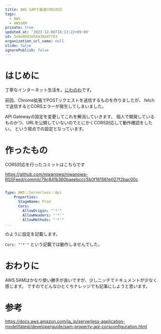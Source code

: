 ```yaml
---
title: AWS SAMで最速CORS対応
tags:
  - AWS
  - AWSSAM
private: true
updated_at: '2023-12-06T18:13:22+09:00'
id: 5e9a0b93e56438edff63
organization_url_name: null
slide: false
ignorePublish: false
---
```

# はじめに
丁寧なインターネット生活を。[にわのわ](https://twitter.com/niwa_nowa)です。

前回、Chrome拡張でPOSTリクエストを送信するものを作りましたが、
fetchで送信するとCORSエラーが発生してしまいました。

API Gatewayの設定を変更してこれを解消していきます。
個人で開発しているものかつ、URLを公開していないのでとにかくCORS対応して動作確認をしたい。
という視点での設定となっています。

# 作ったもの
CORS対応を行ったコミットはこちらです

https://github.com/niwanowa/niwanowa-RSSFeed/commit/79c841b360baeebccc5b0f161561e027f2bac00c

```template.yaml

Type: AWS::Serverless::Api
    Properties:
      StageName: Prod
      Cors: 
        AllowOrigin: "'*'"
        AllowHeaders: "'*'"
        AllowMethods: "'*'"
...

```
 のように設定を記載します。

```Cors: "'*'"``` という記載では動作しませんでした。

# おわりに
AWS SAMはかなり使い勝手が良いですが、少しニッチでドキュメントが少なく感じます。
ですのでどんなひとくちナレッジでも記事にしようと思います。

# 参考
https://docs.aws.amazon.com/ja_jp/serverless-application-model/latest/developerguide/sam-property-api-corsconfiguration.html
